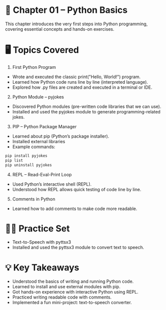 # 📖 Chapter 01 – Python Basics

This chapter introduces the very first steps into Python programming, covering essential concepts and hands-on exercises.

# 🖥️ Topics Covered
1. First Python Program

- Wrote and executed the classic print("Hello, World!") program.
- Learned how Python code runs line by line (interpreted language).
- Explored how .py files are created and executed in a terminal or IDE.

2. Python Module – pyjokes

- Discovered Python modules (pre-written code libraries that we can use).
- Installed and used the pyjokes module to generate programming-related jokes.

3. PIP – Python Package Manager
- Learned about pip (Python’s package installer).
- Installed external libraries
- Example commands:

``` bash 
pip install pyjokes
pip list
pip uninstall pyjokes
```

4. REPL – Read-Eval-Print Loop

- Used Python’s interactive shell (REPL).
- Understood how REPL allows quick testing of code line by line.

5. Comments in Python

- Learned how to add comments to make code more readable.

# 🏋️‍♂️ Practice Set

- Text-to-Speech with pyttsx3
- Installed and used the pyttsx3 module to convert text to speech.

# 💡 Key Takeaways

- Understood the basics of writing and running Python code.
- Learned to install and use external modules with pip.
- Got hands-on experience with interactive Python using REPL.
- Practiced writing readable code with comments.
- Implemented a fun mini-project: text-to-speech converter.